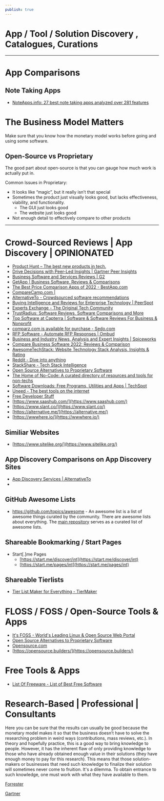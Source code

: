 ```yaml
---
publish: true
---
```

# App / Tool / Solution Discovery , Catalogues, Curations

---

# App Comparisons

## Note Taking Apps

- [NoteApps.info: 27 best note taking apps analyzed over 281 features](https://www.noteapps.info/)

# The Business Model Matters

Make sure that you know how the monetary model works before going and using some software.

## Open-Source vs Proprietary

The good part about open-source is that you can gauge how much work is actually put in.

Common Issues in Proprietary:

- It looks like “magic”, but it really isn’t that special
- Sometimes the product just visually looks good, but lacks effectiveness, viability, and functionality.
    - The GUI just looks good
    - The website just looks good
- Not enough detail to effectively compare to other products

---

# Crowd-Sourced Reviews | App Discovery | OPINIONATED

- [Product Hunt – The best new products in tech.](https://www.producthunt.com/)
- [Drive Decisions with Peer-Led Insights | Gartner Peer Insights](https://www.gartner.com/peer-insights/home)
- [Business Software and Services Reviews | G2](https://www.g2.com/)
- [GetApp | Business Software, Reviews & Comparisons](https://www.getapp.com/)
- [The Best Price Comparison Apps of 2022 - BestApp.com](https://www.bestapp.com/best-price-comparison-apps/)
- [CompareCamp.com |](https://comparecamp.com/)
- [AlternativeTo - Crowdsourced software recommendations](https://alternativeto.net/)
- [Buying Intelligence and Reviews for Enterprise Technology | PeerSpot](https://www.peerspot.com/)
- [Experts Exchange - The Original Tech Community](https://go.experts-exchange.com/)
- [TrustRadius: Software Reviews, Software Comparisons and More](https://www.trustradius.com/)
- [Top Software at Capterra | Software & Software Reviews For Business & Nonprofit](https://www.capterra.com/)
- [comparz.com is available for purchase - Sedo.com](https://sedo.com/search/details/?partnerid=324561&language=us&domain=comparz.com&origin=sales_lander_5&utm_medium=Parking&utm_campaign=offerpage)
- [RFP Software - Automate RFP Responses | Ombud](https://www.ombud.com/)
- [Business and Industry News, Analysis and Expert Insights | Spiceworks](https://www.spiceworks.com/)
- [Compare Business Software 2022: Reviews & Comparison](https://sourceforge.net/software/)
- [AwesomeTechStack: Website Technology Stack Analysis, Insights & Rating](https://awesometechstack.com/)
- [Reddit - Dive into anything](https://www.reddit.com/)
- [StackShare - Tech Stack Intelligence](https://stackshare.io/)
- [Open Source Alternatives to Proprietary Software](https://www.opensourcealternative.to/)
- [The Home of No-Code: A curated directory of resources and tools for non-techs](https://www.nocode.tech/)
- [Software Downloads: Free Programs, Utilities and Apps | TechSpot](https://www.techspot.com/downloads/)
- [Uneed - The best tools on the internet](https://www.uneed.best/)
- [Free Developer Stuff](https://freestuff.dev/)
- [https://www.saashub.com/](https://www.saashub.com/)
- [https://www.slant.co/](https://www.slant.co/)
- [https://alternative.me/](https://alternative.me/)
- [https://wwwhere.io/](https://wwwhere.io/)

## Similiar Websites

- [https://www.sitelike.org/](https://www.sitelike.org/)

## App Discovery Comparisons on App Discovery Sites

- [App Discovery Services | AlternativeTo](https://alternativeto.net/category/online-services/discover-apps/)
- 

## GitHub Awesome Lists

- https://github.com/topics/awesome - An awesome list is a list of awesome things curated by the community. There are awesome lists about everything. The [main repository](https://github.com/sindresorhus/awesome) serves as a curated list of awesome lists.

## Shareable Bookmarking / Start Pages

- Start[.]me Pages
    - [https://start.me/discover/int](https://start.me/discover/int)
    - [https://start.me/pages/int](https://start.me/pages/int)

## Shareable Tierlists

- [Tier List Maker for Everything - TierMaker](https://tiermaker.com/)

# FLOSS / FOSS / Open-Source Tools & Apps

- [It's FOSS - World's Leading Linux & Open Source Web Portal](https://itsfoss.com/)
- [Open Source Alternatives to Proprietary Software](https://www.opensourcealternative.to/)
- [Opensource.com](https://opensource.com/)
- [https://opensource.builders/](https://opensource.builders/)

# Free Tools & Apps

- [List Of Freeware - List of Best Free Software](https://listoffreeware.com/)

# Research-Based | Professional | Consultants

Here you can be sure that the results can usually be good because the monetary model makes it so that the business doesn’t have to solve the researching problem in weird ways (contributions, mass reviews, etc.).  In theory and hopefully practice, this is a good way to bring knowledge to people.  However, it has the inherent flaw of only providing knowledge to those who have already obtained enough value in their solutions (they have enough money to pay for this research). This means that those solution-makers or businesses that need such knowledge to finalize their solution will sometimes never come to fruition.  It's a dilemma.  To obtain entrance to such knowledge, one must work with what they have available to them.

[Forrester](https://www.forrester.com/bold)

[Gartner](https://www.gartner.com/en)